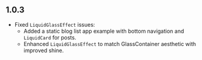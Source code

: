 ## 1.0.3

- Fixed `LiquidGlassEffect` issues:
  - Added a static blog list app example with bottom navigation and `LiquidCard` for posts.
  - Enhanced `LiquidGlassEffect` to match GlassContainer aesthetic with improved shine.